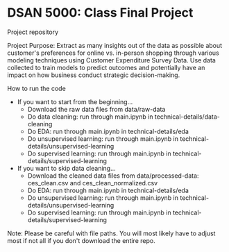 # DSAN 5000: Class Final Project
Project repository 

Project Purpose: Extract as many insights out of the data as possible about customer's preferences for online vs. in-person shopping through various modeling techniques using Customer Expenditure Survey Data. Use data collected to train models to predict outcomes and potentially have an impact on how business conduct strategic decision-making. 

How to run the code
- If you want to start from the beginning...
  - Download the raw data files from data/raw-data
  - Do data cleaning: run through main.ipynb in technical-details/data-cleaning
  - Do EDA: run through main.ipynb in technical-details/eda
  - Do unsupervised learning: run through main.ipynb in technical-details/unsupervised-learning
  - Do supervised learning: run through main.ipynb in technical-details/supervised-learning
- If you want to skip data cleaning...
  - Download the cleaned data files from data/processed-data: ces_clean.csv and ces_clean_normalized.csv
  - Do EDA: run through main.ipynb in technical-details/eda
  - Do unsupervised learning: run through main.ipynb in technical-details/unsupervised-learning
  - Do supervised learning: run through main.ipynb in technical-details/supervised-learning

Note: Please be careful with file paths. You will most likely have to adjust most if not all if you don't download the entire repo.
